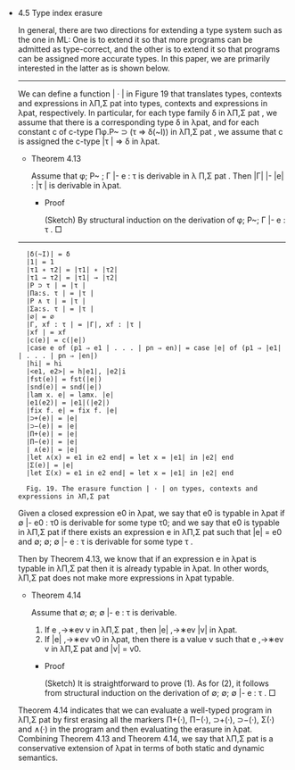 - 4.5 Type index erasure

	In general, there are two directions for extending a type system such as the one in ML:
	One is to extend it so that more programs can be admitted as type-correct, and the other is to extend it so that programs can be assigned more accurate types.
	In this paper, we are primarily interested in the latter as is shown below.

	----

	We can define a function | · | in Figure 19 that translates types, contexts and expressions in λΠ,Σ pat into types, contexts and expressions in λpat, respectively.
	In particular, for each type family δ in λΠ,Σ pat , we assume that there is a corresponding type δ in λpat, and for each constant c of c-type Πφ.P~ ⊃ (τ ⇒ δ(~I)) in λΠ,Σ pat , we assume that c is assigned the c-type |τ | ⇒ δ in λpat.

	- Theorem 4.13

		Assume that φ; P~ ; Γ |- e : τ is derivable in λ Π,Σ pat .
		Then |Γ| |- |e| : |τ | is derivable in λpat.

		- Proof

			(Sketch) By structural induction on the derivation of φ; P~; Γ |- e : τ . □

	----

		|δ(~I)| = δ
		|1| = 1
		|τ1 ∗ τ2| = |τ1| ∗ |τ2|
		|τ1 → τ2| = |τ1| → |τ2|
		|P ⊃ τ | = |τ |
		|Πa:s. τ | = |τ |
		|P ∧ τ | = |τ |
		|Σa:s. τ | = |τ |
		|∅| = ∅
		|Γ, xf : τ | = |Γ|, xf : |τ |
		|xf | = xf
		|c(e)| = c(|e|)
		|case e of (p1 ⇒ e1 | . . . | pn ⇒ en)| = case |e| of (p1 ⇒ |e1| | . . . | pn ⇒ |en|)
		|hi| = hi
		|<e1, e2>| = h|e1|, |e2|i
		|fst(e)| = fst(|e|)
		|snd(e)| = snd(|e|)
		|lam x. e| = lamx. |e|
		|e1(e2)| = |e1|(|e2|)
		|fix f. e| = fix f. |e|
		|⊃+(e)| = |e|
		|⊃−(e)| = |e|
		|Π+(e)| = |e|
		|Π−(e)| = |e|
		| ∧(e)| = |e|
		|let ∧(x) = e1 in e2 end| = let x = |e1| in |e2| end
		|Σ(e)| = |e|
		|let Σ(x) = e1 in e2 end| = let x = |e1| in |e2| end

		Fig. 19. The erasure function | · | on types, contexts and expressions in λΠ,Σ pat

	Given a closed expression e0 in λpat, we say that e0 is typable in λpat if ∅ |- e0 : τ0 is derivable for some type τ0; and we say that e0 is typable in λΠ,Σ pat if there exists an expression e in λΠ,Σ pat such that |e| = e0 and ∅; ∅; ∅ |- e : τ is derivable for some type τ .

	Then by Theorem 4.13, we know that if an expression e in λpat is typable in λΠ,Σ pat then it is already typable in λpat. In other words, λΠ,Σ pat does not make more expressions in λpat typable.

	- Theorem 4.14

		Assume that ∅; ∅; ∅ |- e : τ is derivable.

		1. If e ,→∗ev v in λΠ,Σ pat , then |e| ,→∗ev |v| in λpat.
		2. If |e| ,→∗ev v0 in λpat, then there is a value v such that e ,→∗ev v in λΠ,Σ pat and |v| = v0.

		- Proof

			(Sketch) It is straightforward to prove (1).
			As for (2), it follows from structural induction on the derivation of ∅; ∅; ∅ |- e : τ . □

	Theorem 4.14 indicates that we can evaluate a well-typed program in λΠ,Σ pat by first erasing all the markers Π+(·), Π−(·), ⊃+(·), ⊃−(·), Σ(·) and ∧(·) in the program and then evaluating the erasure in λpat.
	Combining Theorem 4.13 and Theorem 4.14, we say that λΠ,Σ pat is a conservative extension of λpat in terms of both static and dynamic semantics.
